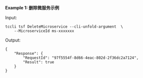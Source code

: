 **Example 1: 删除微服务示例**



Input: 

```
tccli tsf DeleteMicroservice --cli-unfold-argument  \
    --MicroserviceId ms-xxxxxxx
```

Output: 
```
{
    "Response": {
        "RequestId": "97f5554f-8d66-4eac-802d-2f36dc2a7124",
        "Result": true
    }
}
```

